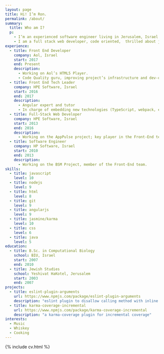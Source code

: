 ```yaml
---
layout: page
title: Hi! I’m Ron.
permalink: /about/
summary:
  title: Who am I?
  p:
    - I’m an experienced software engineer living in Jerusalem, Israel.
    - I am a full stack web developer, code oriented,  thrilled about javascript, angularjs and other cool front-end techs, great team player and tech leader.
experience:
  - title: Front End Developer
    company: Aol, Israel
    start: 2017
    end: Present
    description:
      - Working on Aol’s HTML5 Player.
      - Code Quality guru, improving project’s infrastructure and dev-ops processes.
  - title: Front End Tech Leader
    company: HPE Software, Israel
    start: 2016
    end: 2017
    description:
      - Angular expert and tutor
      - In charge of embedding new technologies (TypeScript, webpack, etc.), and leading the unit-testing agenda.
  - title: Full-Stack Web Developer
    company: HPE Software, Israel
    start: 2013
    end: 2016
    description:
      - Working on the AppPulse project; key player in the Front-End team.
  - title: Software Engineer
    company: HP Software, Israel
    start: 2010
    end: 2013
    description:
      - Working on the BSM Project, member of the Front-End team.
skills:
  - title: javascript
    level: 10
  - title: nodejs
    level: 9
  - title: html
    level: 8
  - title: git
    level: 9
  - title: angularjs
    level: 9
  - title: jasmine/karma
    level: 10
  - title: css
    level: 6
  - title: java
    level: 5
education:
  - title: B.Sc. in Computational Biology
    school: BIU, Israel
    start: 2007
    end: 2010
  - title: Jewish Studies
    school: Yeshivat HaKotel, Jerusalem
    start: 2003
    end: 2007
projects:
  - title: eslint-plugin-arguments
    url: https://www.npmjs.com/package/eslint-plugin-arguments
    description: "eslint plugin to disallow calling method with inline literals as arguments Edit"
  - title: karma-coverage-incremental
    url: https://www.npmjs.com/package/karma-coverage-incremental
    description: "a karma-coverage plugin for incremental coverage"
interests:
  - Music
  - Whiskey
  - Cooking
---
```


{% include cv.html %}
